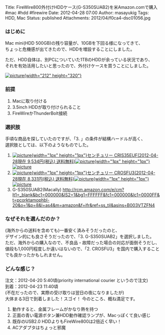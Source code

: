 Title: FireWire800外付けHDDケース(G-S350SUAB2)を米Amazon.comで購入 #mac #hdd #firewire
Date: 2012-04-28 07:00
Author: masayukig
Tags: HDD, Mac
Status: published
Attachments: 2012/04/f0ca4-dsc01056.jpg

### はじめに

Mac mini(HDD 500GB)の残り容量が、10GBを下回る様になってきて、  
ちょっと危機感が出てきたので、HDDを増設することにしました。

ただ、HDD自体は、別PCについていた1TBのHDDが余っている状況であり、  
それを有効活用したいと思ったので、外付けケースを買うことにしました。


[![picture](https://masayukig.files.wordpress.com/2012/04/f0ca4-dsc01056.jpg?w=199){width="212"
height="320"}](https://masayukig.files.wordpress.com/2012/04/f0ca4-dsc01056.jpg)


### 前提

1.  Macに取り付ける
2.  3.5inch HDDが取り付けられること
3.  FireWireかThunderBolt接続

### 選択肢

手頃な商品を探していたのですが、「3. 」の条件が結構ハードルが高く、  
選択肢としては、以下のようなものでした。

1.  [![picture](http://ad.jp.ap.valuecommerce.com/servlet/gifbanner?sid=2127008&pid=880926134){width="1px"
    height="1px"}センチュリー CRIS35EUF(2012-04-28現在 9,534円(税込)
    送料無料)](http://ck.jp.ap.valuecommerce.com/servlet/referral?sid=2127008&pid=880926134&vc_url=http%3A%2F%2Fwww.enet-japan.com%2Ffront%2Fcommodity%2F1%2F4936014962484%2F)[![picture](http://ad.jp.ap.valuecommerce.com/servlet/gifbanner?sid=2127008&pid=880926134){width="1px"
    height="1px"}![picture](http://www.enet-japan.com/image/shop/1/commodity/4936014962484.jpg)](http://ck.jp.ap.valuecommerce.com/servlet/referral?sid=2127008&pid=880926134&vc_url=http%3A%2F%2Fwww.enet-japan.com%2Ffront%2Fcommodity%2F1%2F4936014962484%2F)
2.  [![picture](http://ad.jp.ap.valuecommerce.com/servlet/gifbanner?sid=2127008&pid=880926134){width="1px"
    height="1px"}センチュリー CROSFU3(2012-04-28現在 8,331円(税込)
    送料無料)](http://ck.jp.ap.valuecommerce.com/servlet/referral?sid=2127008&pid=880926134&vc_url=http%3A%2F%2Fwww.enet-japan.com%2Ffront%2Fcommodity%2F1%2F4936014911741%2F)[![picture](http://ad.jp.ap.valuecommerce.com/servlet/gifbanner?sid=2127008&pid=880926134){width="1px"
    height="1px"}![picture](http://www.enet-japan.com/image/shop/1/commodity/4936014911741.jpg)](http://ck.jp.ap.valuecommerce.com/servlet/referral?sid=2127008&pid=880926134&vc_url=http%3A%2F%2Fwww.enet-japan.com%2Ffront%2Fcommodity%2F1%2F4936014911741%2F) 
3.  G-S350SUAB2(Macally)
    <http://rcm.amazon.com/e/cm?lt1=_blank&bc1=000000&IS2=1&bg1=FFFFFF&fc1=000000&lc1=0000FF&t=pcorktamophbl-20&o=1&p=8&l=as4&m=amazon&f=ifr&ref=ss_til&asins=B003VTZFN4>

### なぜそれを選んだのか？

(海外からの送料を含めても)一番安く済みそうだったのと、  
デザイン的にも良さそうだったので、「3. G-S350SUAB2」を選択しました。  
ただ、海外からの購入なので、不良品・故障だった場合の対応が面倒そうだし、  
値段も1,000円程度しか違いはないので、「2.
CROSFU3」を国内で購入することでも良かったかもしれません。

### どんな感じ？


注文：2012-04-20 5:40頃(priority international courier というので注文)  
到着：2012-04-23 11:40頃  
(不在だったので、実際の受け取りは翌日の夜になりましたが)  
大体まる3日で到着しました！スゴイ！
今のところ、概ね満足です。


1.  動作すると、金属フレームがかなり熱を持つ
2.  正面の青い電源ボタン兼HDD動作確認ランプが、Macっぽくて良い感じ
3.  既存のUSB2.0 HDDよりもFireWire800は2倍近く早い！
4.  ACアダプタはちょっと邪魔


